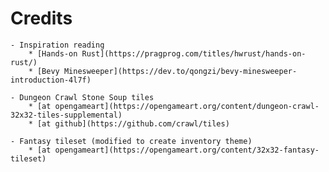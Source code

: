 Credits
=======

    - Inspiration reading
        * [Hands-on Rust](https://pragprog.com/titles/hwrust/hands-on-rust/)
        * [Bevy Minesweeper](https://dev.to/qongzi/bevy-minesweeper-introduction-4l7f)

    - Dungeon Crawl Stone Soup tiles
        * [at opengameart](https://opengameart.org/content/dungeon-crawl-32x32-tiles-supplemental)
        * [at github](https://github.com/crawl/tiles)

    - Fantasy tileset (modified to create inventory theme)
        * [at opengameart](https://opengameart.org/content/32x32-fantasy-tileset)
